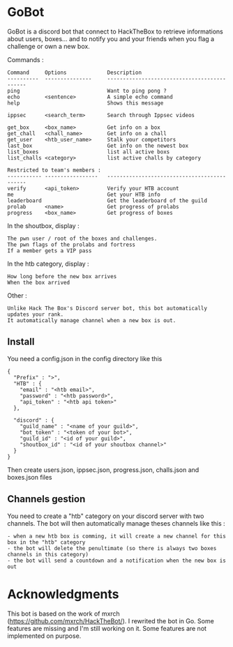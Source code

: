 # GoBot

GoBot is a discord bot that connect to HackTheBox to retrieve informations about users, boxes... and to notify you and your friends when you flag a challenge or own a new box.

Commands :
```
Command     Options             Description                              
----------  ---------------     --------------------------------------------
ping                            Want to ping pong ?
echo        <sentence>          A simple echo command
help                            Shows this message

ippsec      <search_term>       Search through Ippsec videos

get_box     <box_name>          Get info on a box
get_chall   <chall_name>        Get info on a chall
get_user    <htb_user_name>     Stalk your competitors
last_box                        Get info on the newest box
list_boxes                      list all active boxs
list_challs <category>          list active challs by category

Restricted to team's members :
----------- -----------------   --------------------------------------------
verify      <api_token>         Verify your HTB account 
me                              Get your HTB info
leaderboard                     Get the leaderboard of the guild
prolab      <name>              Get progress of prolabs
progress    <box_name>          Get progress of boxes
```

In the shoutbox, display :

    The pwn user / root of the boxes and challenges.
    The pwn flags of the prolabs and fortress
    If a member gets a VIP pass

In the htb category, display :

    How long before the new box arrives
    When the box arrived
    
Other :

    Unlike Hack The Box's Discord server bot, this bot automatically updates your rank.
    It automatically manage channel when a new box is out.


## Install

You need a config.json in the config directory like this
```
{
  "Prefix" : ">",
  "HTB" : {
    "email" : "<htb email>",
    "password" : "<htb password>",
    "api_token" : "<htb api token>"
  },

  "discord" : {
    "guild_name" : "<name of your guild>",
    "bot_token" : "<token of your bot>",
    "guild_id" : "<id of your guild>",
    "shoutbox_id" : "<id of your shoutbox channel>"
  }
}
```

Then create users.json, ippsec.json, progress.json, challs.json and boxes.json files

## Channels gestion

You need to create a "htb" category on your discord server with two channels. The bot will then automatically manage theses channels like this :

    - when a new htb box is comming, it will create a new channel for this box in the "htb" category
    - the bot will delete the penultimate (so there is always two boxes channels in this category)
    - the bot will send a countdown and a notification when the new box is out


# Acknowledgments

This bot is based on the work of mxrch (https://github.com/mxrch/HackTheBot/). 
I rewrited the bot in Go. Some features are missing and I'm still working on it. Some features are not implemented on purpose.
